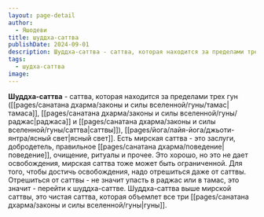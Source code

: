 ```yaml
---
layout: page-detail
author:
  - Яшодеви
title: шуддха-саттва
publishDate: 2024-09-01
description: Шуддха-саттва - саттва, которая находится за пределами трех гун (тамаса, раджаса и саттвы), ясный свет.
tags:
  - шудха-саттва
image:
---
```

**Шуддха-саттва** - саттва, которая находится за пределами трех гун ([[pages/санатана дхарма/законы и силы вселенной/гуны/тамас|тамаса]], [[pages/санатана дхарма/законы и силы вселенной/гуны/раджас|раджаса]] и [[pages/санатана дхарма/законы и силы вселенной/гуны/саттва|саттвы]]), [[pages/йога/лайя-йога/джьоти-янтра/ясный свет|ясный свет]].
Есть мирская саттва - это заслуги, добродетель, правильное [[pages/санатана дхарма/поведение|поведение]], очищение, ритуалы и прочее. Это хорошо, но это не дает освобождения, мирская саттва тоже может быть ограниченной. Для того, чтобы достичь освобождения, надо отрешиться даже от саттвы. Отрешиться от саттвы - не значит упасть в раджас или в тамас, это значит - перейти к шуддха-саттве. Шуддха-саттва выше мирской саттвы, это чистая саттва, которая объемлет все три [[pages/санатана дхарма/законы и силы вселенной/гуны|гуны]].


